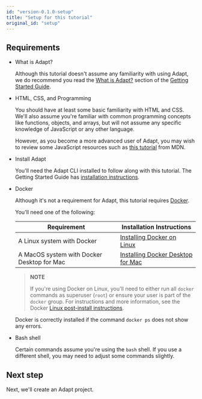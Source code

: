 ```yaml
---
id: "version-0.1.0-setup"
title: "Setup for this tutorial"
original_id: "setup"
---
```

<!-- DOCTOC SKIP -->

## Requirements

- What is Adapt?

    Although this tutorial doesn't assume any familiarity with using Adapt, we do recommend you read the [What is Adapt?](../getting_started/index.md#what-is-adapt) section of the [Getting Started Guide](../getting_started/index.md).

- HTML, CSS, and Programming

    You should have at least some basic familiarity with HTML and CSS.
    We'll also assume you're familiar with common programming concepts like functions, objects, and arrays, but will not assume any specific knowledge of JavaScript or any other language.

    However, as you become a more advanced user of Adapt, you may wish to review some JavaScript resources such as [this tutorial](https://developer.mozilla.org/en-US/docs/Web/JavaScript/A_re-introduction_to_JavaScript) from MDN.

- Install Adapt

    You'll need the Adapt CLI installed to follow along with this tutorial.
    The Getting Started Guide has [installation instructions](../getting_started/01_install.md).

- Docker

    Although it's not a requirement for Adapt, this tutorial requires [Docker](https://docker.com).

    You'll need one of the following:

    | Requirement | Installation Instructions |
    | --- | --- |
    | A Linux system with Docker | [Installing Docker on Linux](https://docs.docker.com/install/#server) |
    | A MacOS system with Docker Desktop for Mac | [Installing Docker Desktop for Mac](https://docs.docker.com/docker-for-mac/install/) |

    > **NOTE**
    >
    > If you're using Docker on Linux, you'll need to either run all `docker` commands as superuser (`root`) or ensure your user is part of the `docker` group.
    > For instructions and more information, see the Docker [Linux post-install instructions](https://docs.docker.com/install/linux/linux-postinstall/).

    Docker is correctly installed if the command `docker ps` does not show any errors.

- Bash shell

    Certain commands assume you're using the `bash` shell.
    If you use a different shell, you may need to adjust some commands slightly.

## Next step

Next, we'll create an Adapt project.
